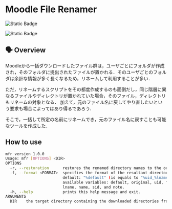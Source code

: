 # Moodle File Renamer

![Static Badge](https://img.shields.io/badge/Version-1.0.0-blue)

![Static Badge](https://img.shields.io/badge/License-MIT_License-orange)

## :speaking_head: Overview

Moodleから一括ダウンロードしたファイル群は，ユーザごとにフォルダが作成され，そのフォルダに提出されたファイルが置かれる．そのユーザごとのフォルダは余計な情報が多く長くなるため，リネームして利用することが多い．

ただ，リネームするスクリプトをその都度作成するのも面倒だし，同じ階層に異なるファイルやディレクトリが置かれていた場合，そのファイル，ディレクトリもリネームの対象となる．
加えて，元のファイル名に戻してやり直したいという要求も場合によってはあり得るであろう．

そこで，一括して所定の名前にリネームでき，元のファイル名に戻すことも可能なツールを作成した．

## How to use

```sh
mfr version 1.0.0
Usage: mfr [OPTIONS] <DIR>
OPTIONS
  -r, --restoration      restores the renamed directory names to the original.
  -f, --format <FORMAT>  specifies the format of the resultant directory names.
                         default: "%default" (is equals to "%uid_%lname_%fname")
                         available variables: default, original, uid, fname,
                         lname, name, sid, and note.
  -h, --help             prints this help message and exit.
ARGUMENTS
  DIR    the target directory containing the downloaded directories from Moodle.
```

